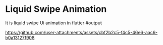 # Liquid Swipe Animation
 It is liquid swipe Ui animation in flutter 
#output

https://github.com/user-attachments/assets/cbf2b2c5-f4c5-46e6-aac6-b0a13127f908

